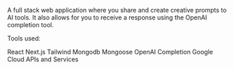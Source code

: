 A full stack web application where you share and create creative prompts to AI tools. It also allows for you to receive a response using the OpenAI completion tool.

Tools used:

React
Next.js
Tailwind
Mongodb
Mongoose
OpenAI Completion
Google Cloud APIs and Services
